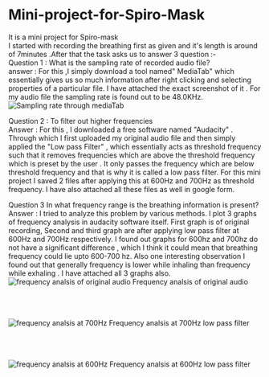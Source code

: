 # Mini-project-for-Spiro-Mask
It is a mini project for Spiro-mask
<br>
I started with recording the breathing first as given and it's length is around of 7minutes .After that the task asks us to answer 3 question :- 
<br>
Question 1 : What is the sampling rate of recorded audio file?
<br>
answer : For this ,I simply download a tool named" MediaTab" which essentially gives us so much information after right clicking and selecting properties of a particular file. I have attached the exact screenshot of it . For my audio file the sampling rate is found out to be 48.0KHz.
![Sampling rate through mediaTab](https://github.com/Hrishit-Gupta/Mini-project-for-Spiro-Mask/assets/162542866/ae32d560-603e-4dbf-88f2-514da541e953)
<br>

Question 2 : To filter out higher frequencies 
<br>
Answer : For this ,  I downloaded a free software named "Audacity" . Through which I first uploaded my original audio file and then simply applied the "Low pass Filter" , which essentially acts as threshold frequency such that it removes frequencies which are above the threshold frequency which is preset by the user . It only passes the frequency which are below threshold frequency and that is why it is called a low pass filter. For this mini project  I saved 2 files after applying this at 600Hz and 700Hz as threshold frequency. I have also attached all these files as well in google form.
<br>

Question 3 In what frequency range is the breathing information is present?
<br>
Answer : I tried to analyze this problem by various methods. I plot 3 graphs of frequency analysis in audacity software itself. First graph is of original recording, Second and third graph are after applying low pass filter at 600Hz and 700Hz respectively. I found out graphs for 600hz and 700hz do not have a significant difference , which I think it could mean that breathing frequency could lie upto 600-700 hz. Also one interesting observation I found out that generally frequency is lower while inhaling than frequency while exhaling . I have attached all 3 graphs also.
![frequency analsis of original audio](https://github.com/Hrishit-Gupta/Mini-project-for-Spiro-Mask/assets/162542866/a796624a-cdea-4a1c-a927-5f2913fbf750)
Frequency analsis of original audio 
<br>
<br>
<br>
<br>

![frequency analsis at 700Hz](https://github.com/Hrishit-Gupta/Mini-project-for-Spiro-Mask/assets/162542866/8787bd1c-9c0b-447b-a46b-59447ee0afd2)
Frequency analsis at 700Hz low pass filter
<br>
<br>
<br>
<br>

![frequency analsis at 600Hz](https://github.com/Hrishit-Gupta/Mini-project-for-Spiro-Mask/assets/162542866/90151c76-63c8-4a56-a0ac-8387453c4eeb)
Frequency analsis at 600Hz low pass filter










